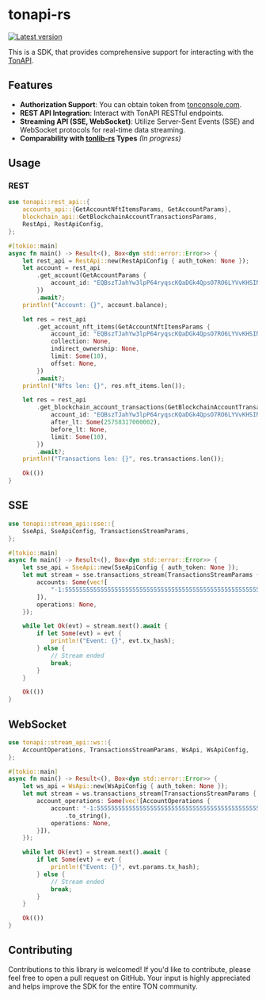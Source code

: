 # tonapi-rs

[![Latest version](https://img.shields.io/crates/v/tonapi.svg)](https://crates.io/crates/tonapi)

This is a SDK, that provides comprehensive support for interacting with the [TonAPI](https://tonapi.io).

## Features

* **Authorization Support**: You can obtain token from [tonconsole.com](https://tonconsole.com).
* **REST API Integration**: Interact with TonAPI RESTful endpoints.
* **Streaming API (SSE, WebSocket)**: Utilize Server-Sent Events (SSE) and WebSocket protocols for real-time data streaming.
* **Comparability with [tonlib-rs](https://github.com/ston-fi/tonlib-rs) Types** _(In progress)_

## Usage

### REST

```rust
use tonapi::rest_api::{
    accounts_api::{GetAccountNftItemsParams, GetAccountParams},
    blockchain_api::GetBlockchainAccountTransactionsParams,
    RestApi, RestApiConfig,
};

#[tokio::main]
async fn main() -> Result<(), Box<dyn std::error::Error>> {
    let rest_api = RestApi::new(RestApiConfig { auth_token: None });
    let account = rest_api
        .get_account(GetAccountParams {
            account_id: "EQBszTJahYw3lpP64ryqscKQaDGk4QpsO7RO6LYVvKHSINS0".into(),
        })
        .await?;
    println!("Account: {}", account.balance);

    let res = rest_api
        .get_account_nft_items(GetAccountNftItemsParams {
            account_id: "EQBszTJahYw3lpP64ryqscKQaDGk4QpsO7RO6LYVvKHSINS0".into(),
            collection: None,
            indirect_ownership: None,
            limit: Some(10),
            offset: None,
        })
        .await?;
    println!("Nfts len: {}", res.nft_items.len());

    let res = rest_api
        .get_blockchain_account_transactions(GetBlockchainAccountTransactionsParams {
            account_id: "EQBszTJahYw3lpP64ryqscKQaDGk4QpsO7RO6LYVvKHSINS0".into(),
            after_lt: Some(25758317000002),
            before_lt: None,
            limit: Some(10),
        })
        .await?;
    println!("Transactions len: {}", res.transactions.len());

    Ok(())
}

```

## SSE

```rust
use tonapi::stream_api::sse::{
    SseApi, SseApiConfig, TransactionsStreamParams,
};

#[tokio::main]
async fn main() -> Result<(), Box<dyn std::error::Error>> {
    let sse_api = SseApi::new(SseApiConfig { auth_token: None });
    let mut stream = sse.transactions_stream(TransactionsStreamParams {
        accounts: Some(vec![
            "-1:5555555555555555555555555555555555555555555555555555555555555555".to_string(),
        ]),
        operations: None,
    });

    while let Ok(evt) = stream.next().await {
        if let Some(evt) = evt {
            println!("Event: {}", evt.tx_hash);
        } else {
            // Stream ended
            break;
        }
    }

    Ok(())
}
```

## WebSocket

```rust
use tonapi::stream_api::ws::{
    AccountOperations, TransactionsStreamParams, WsApi, WsApiConfig,
};

#[tokio::main]
async fn main() -> Result<(), Box<dyn std::error::Error>> {
    let ws_api = WsApi::new(WsApiConfig { auth_token: None });
    let mut stream = ws.transactions_stream(TransactionsStreamParams {
        account_operations: Some(vec![AccountOperations {
            account: "-1:5555555555555555555555555555555555555555555555555555555555555555"
                .to_string(),
            operations: None,
        }]),
    });

    while let Ok(evt) = stream.next().await {
        if let Some(evt) = evt {
            println!("Event: {}", evt.params.tx_hash);
        } else {
            // Stream ended
            break;
        }
    }

    Ok(())
}

```

## Contributing

Contributions to this library is welcomed! If you'd like to contribute, please feel free to open a pull request on GitHub. Your input is highly appreciated and helps improve the SDK for the entire TON community.
